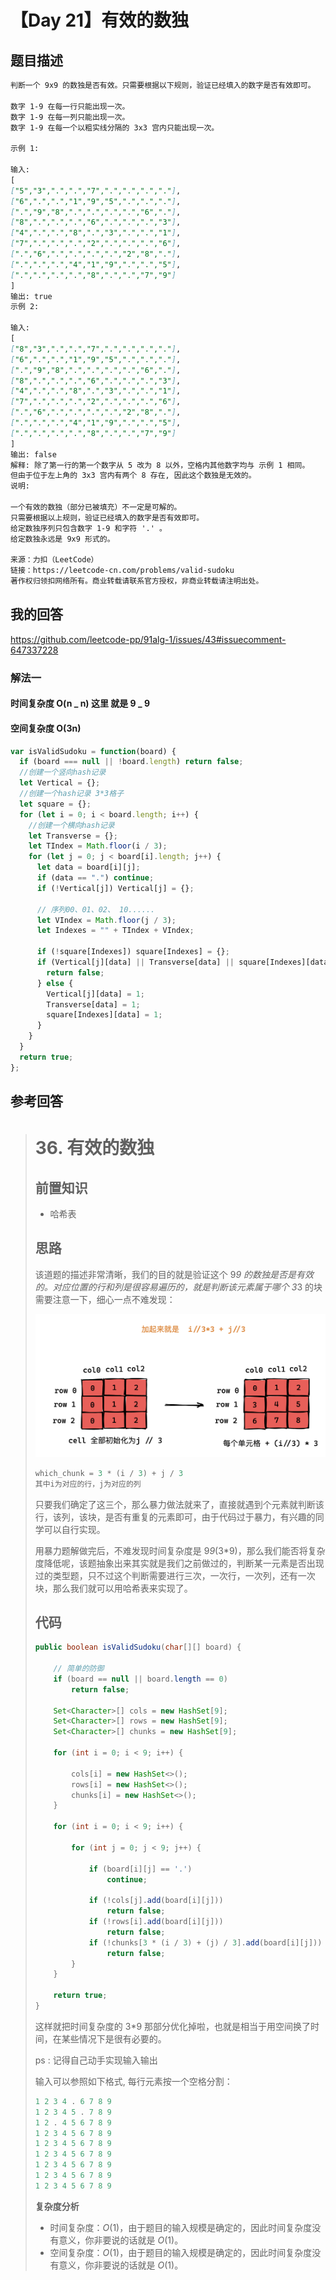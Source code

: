 # 【Day 21】有效的数独

## 题目描述

```markdown
判断一个 9x9 的数独是否有效。只需要根据以下规则，验证已经填入的数字是否有效即可。

数字 1-9 在每一行只能出现一次。
数字 1-9 在每一列只能出现一次。
数字 1-9 在每一个以粗实线分隔的 3x3 宫内只能出现一次。

示例 1:

输入:
[
["5","3",".",".","7",".",".",".","."],
["6",".",".","1","9","5",".",".","."],
[".","9","8",".",".",".",".","6","."],
["8",".",".",".","6",".",".",".","3"],
["4",".",".","8",".","3",".",".","1"],
["7",".",".",".","2",".",".",".","6"],
[".","6",".",".",".",".","2","8","."],
[".",".",".","4","1","9",".",".","5"],
[".",".",".",".","8",".",".","7","9"]
]
输出: true
示例 2:

输入:
[
["8","3",".",".","7",".",".",".","."],
["6",".",".","1","9","5",".",".","."],
[".","9","8",".",".",".",".","6","."],
["8",".",".",".","6",".",".",".","3"],
["4",".",".","8",".","3",".",".","1"],
["7",".",".",".","2",".",".",".","6"],
[".","6",".",".",".",".","2","8","."],
[".",".",".","4","1","9",".",".","5"],
[".",".",".",".","8",".",".","7","9"]
]
输出: false
解释: 除了第一行的第一个数字从 5 改为 8 以外，空格内其他数字均与 示例 1 相同。
但由于位于左上角的 3x3 宫内有两个 8 存在, 因此这个数独是无效的。
说明:

一个有效的数独（部分已被填充）不一定是可解的。
只需要根据以上规则，验证已经填入的数字是否有效即可。
给定数独序列只包含数字 1-9 和字符 '.' 。
给定数独永远是 9x9 形式的。

来源：力扣（LeetCode）
链接：https://leetcode-cn.com/problems/valid-sudoku
著作权归领扣网络所有。商业转载请联系官方授权，非商业转载请注明出处。
```

## 我的回答

https://github.com/leetcode-pp/91alg-1/issues/43#issuecomment-647337228

### 解法一

#### 时间复杂度 O(n _ n) 这里 就是 9 _ 9

#### 空间复杂度 O(3n)

```js
var isValidSudoku = function(board) {
  if (board === null || !board.length) return false;
  //创建一个竖向hash记录
  let Vertical = {};
  //创建一个hash记录 3*3格子
  let square = {};
  for (let i = 0; i < board.length; i++) {
    //创建一个横向hash记录
    let Transverse = {};
    let TIndex = Math.floor(i / 3);
    for (let j = 0; j < board[i].length; j++) {
      let data = board[i][j];
      if (data == ".") continue;
      if (!Vertical[j]) Vertical[j] = {};

      // 序列00、01、02、 10......
      let VIndex = Math.floor(j / 3);
      let Indexes = "" + TIndex + VIndex;

      if (!square[Indexes]) square[Indexes] = {};
      if (Vertical[j][data] || Transverse[data] || square[Indexes][data]) {
        return false;
      } else {
        Vertical[j][data] = 1;
        Transverse[data] = 1;
        square[Indexes][data] = 1;
      }
    }
  }
  return true;
};
```

## 参考回答

> # 36. 有效的数独
>
> ## 前置知识
>
> - 哈希表
>
> ## 思路
>
> 该道题的描述非常清晰，我们的目的就是验证这个 9*9 的数独是否是有效的。对应位置的行和列是很容易遍历的，就是判断该元素属于哪个 3*3 的块需要注意一下，细心一点不难发现：
>
> ![image](./images/85226284-51e6b180-b409-11ea-946f-4722142fe5e4.png)
>
> ```java
> which_chunk = 3 * (i / 3) + j / 3
> 其中i为对应的行，j为对应的列
> ```
>
> 只要我们确定了这三个，那么暴力做法就来了，直接就遇到个元素就判断该行，该列，该块，是否有重复的元素即可，由于代码过于暴力，有兴趣的同学可以自行实现。
>
> 用暴力题解做完后，不难发现时间复杂度是 9*9*(3\*9)，那么我们能否将复杂度降低呢，该题抽象出来其实就是我们之前做过的，判断某一元素是否出现过的类型题，只不过这个判断需要进行三次，一次行，一次列，还有一次块，那么我们就可以用哈希表来实现了。
>
> ## 代码
>
> ```java
> public boolean isValidSudoku(char[][] board) {
>
>     // 简单的防御
>     if (board == null || board.length == 0)
>         return false;
>
>     Set<Character>[] cols = new HashSet[9];
>     Set<Character>[] rows = new HashSet[9];
>     Set<Character>[] chunks = new HashSet[9];
>
>     for (int i = 0; i < 9; i++) {
>
>         cols[i] = new HashSet<>();
>         rows[i] = new HashSet<>();
>         chunks[i] = new HashSet<>();
>     }
>
>     for (int i = 0; i < 9; i++) {
>
>         for (int j = 0; j < 9; j++) {
>
>             if (board[i][j] == '.')
>                 continue;
>
>             if (!cols[j].add(board[i][j]))
>                 return false;
>             if (!rows[i].add(board[i][j]))
>                 return false;
>             if (!chunks[3 * (i / 3) + (j) / 3].add(board[i][j]))
>                 return false;
>         }
>     }
>
>     return true;
> }
> ```
>
> 这样就把时间复杂度的 3\*9 那部分优化掉啦，也就是相当于用空间换了时间，在某些情况下是很有必要的。
>
> ps : 记得自己动手实现输入输出
>
> 输入可以参照如下格式, 每行元素按一个空格分割：
>
> ```java
> 1 2 3 4 . 6 7 8 9
> 1 2 3 4 5 . 7 8 9
> 1 2 . 4 5 6 7 8 9
> 1 2 3 4 5 6 7 8 9
> 1 2 3 4 5 6 7 8 9
> 1 2 3 4 5 6 7 8 9
> 1 2 3 4 5 6 7 8 9
> 1 2 3 4 5 6 7 8 9
> 1 2 3 4 5 6 7 8 9
> ```
>
> **复杂度分析**
>
> - 时间复杂度：$O(1)$，由于题目的输入规模是确定的，因此时间复杂度没有意义，你非要说的话就是 $O(1)$。
> - 空间复杂度：$O(1)$，由于题目的输入规模是确定的，因此时间复杂度没有意义，你非要说的话就是 $O(1)$。

